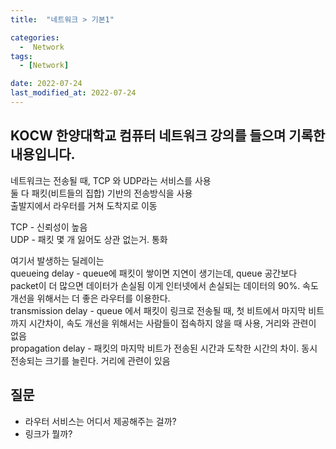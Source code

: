 ```yaml
---
title:  "네트워크 > 기본1" 

categories:
  -  Network
tags:
  - [Network]

date: 2022-07-24
last_modified_at: 2022-07-24
---
```


KOCW 한양대학교 컴퓨터 네트워크 강의를 들으며 기록한 내용입니다. 
---

네트워크는 전송될 때, TCP 와 UDP라는 서비스를 사용  
둘 다 패킷(비트들의 집합) 기반의 전송방식을 사용  
출발지에서 라우터를 거쳐 도착지로 이동  

TCP - 신뢰성이 높음  
UDP - 패킷 몇 개 잃어도 상관 없는거. 통화  

여기서 발생하는 딜레이는  
queueing delay - queue에 패킷이 쌓이면 지연이 생기는데, queue 공간보다 packet이 더 많으면 데이터가 손실됨 이게 인터넷에서 손실되는 데이터의 90%. 속도 개선을 위해서는 더 좋은 라우터를 이용한다.  
transmission delay - queue 에서 패킷이 링크로 전송될 때, 첫 비트에서 마지막 비트까지 시간차이, 속도 개선을 위해서는 사람들이 접속하지 않을 때 사용, 거리와 관련이 없음  
propagation delay - 패킷의 마지막 비트가 전송된 시간과 도착한 시간의 차이. 동시 전송되는 크기를 늘린다. 거리에 관련이 있음  

## **질문**
- 라우터 서비스는 어디서 제공해주는 걸까?
- 링크가 뭘까?